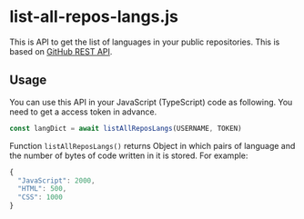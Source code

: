 # list-all-repos-langs.js
This is API to get the list of languages in your public repositories.
This is based on [GitHub REST API](https://docs.github.com/en/rest).

## Usage
You can use this API in your JavaScript (TypeScript) code as following.
You need to get a access token in advance.
```js
const langDict = await listAllReposLangs(USERNAME, TOKEN)
```

Function `listAllReposLangs()` returns Object in which pairs of language and the number of bytes of code written in it is stored.
For example:
```js
{
  "JavaScript": 2000,
  "HTML": 500,
  "CSS": 1000
}
```
